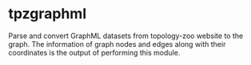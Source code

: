 # tpzgraphml
Parse and convert GraphML datasets from topology-zoo website to the graph.
The information of graph nodes and edges along with their coordinates is the output of performing this module.
